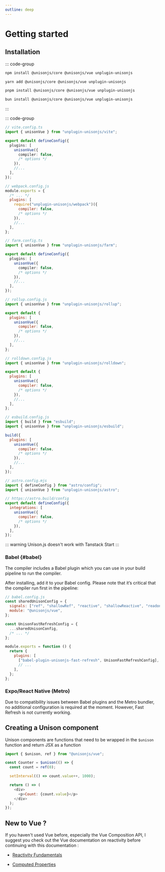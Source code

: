 ```yaml
---
outline: deep
---
```


# Getting started

## Installation

::: code-group

```bash [NPM]
npm install @unisonjs/core @unisonjs/vue unplugin-unisonjs
```

```bash [Yarn]
yarn add @unisonjs/core @unisonjs/vue unplugin-unisonjs
```

```bash [PNPM]
pnpm install @unisonjs/core @unisonjs/vue unplugin-unisonjs
```

```bash [Bun]
bun install @unisonjs/core @unisonjs/vue unplugin-unisonjs
```

:::

::: code-group

```ts [Vite]
// vite.config.ts
import { unisonVue } from "unplugin-unisonjs/vite";

export default defineConfig({
  plugins: [
    unisonVue({
      compiler: false,
      /* options */
    }),
    //...
  ],
});
```

```js [webpack]
// webpack.config.js
module.exports = {
  /* ... */
  plugins: [
    require("unplugin-unisonjs/webpack")({
      compiler: false,
      /* options */
    }),
    //...
  ],
};
```

```ts [Farm]
// farm.config.ts
import { unisonVue } from "unplugin-unisonjs/farm";

export default defineConfig({
  plugins: [
    unisonVue({
      compiler: false,
      /* options */
    }),
    //...
  ],
});
```

```js [Rollup]
// rollup.config.js
import { unisonVue } from "unplugin-unisonjs/rollup";

export default {
  plugins: [
    unisonVue({
      compiler: false,
      /* options */
    }),
    //...
  ],
};
```

```js [Rolldown]
// rolldown.config.js
import { unisonVue } from "unplugin-unisonjs/rolldown";

export default {
  plugins: [
    unisonVue({
      compiler: false,
      /* options */
    }),
    //...
  ],
};
```

```js [esbuild]
// esbuild.config.js
import { build } from "esbuild";
import { unisonVue } from "unplugin-unisonjs/esbuild";

build({
  plugins: [
    unisonVue({
      compiler: false,
      /* options */
    }),
    //...
  ],
});
```

```js [Astro]
// astro.config.mjs
import { defineConfig } from "astro/config";
import { unisonVue } from "unplugin-unisonjs/astro";

// https://astro.build/config
export default defineConfig({
  integrations: [
    unisonVue({
      compiler: false,
      /* options */
    }),
  ],
});
```

::: warning
Unison.js doesn't work with Tanstack Start
:::

### Babel {#babel}

The compiler includes a Babel plugin which you can use in your build pipeline to run the compiler.

After installing, add it to your Babel config. Please note that it’s critical that the compiler run first in the pipeline:

```js
// babel.config.js
const sharedUnisonConfig = {
  signals: ["ref", "shallowRef", "reactive", "shallowReactive", "readonly"],
  module: "@unisonjs/vue",
};

const UnisonFastRefreshConfig = {
  ...sharedUnisonConfig,
  /* ... */
};

module.exports = function () {
  return {
    plugins: [
      ["babel-plugin-unisonjs-fast-refresh", UnisonFastRefreshConfig],
      // ...
    ],
  };
};
```

### Expo/React Native (Metro)

Due to compatibility issues between Babel plugins and the Metro bundler, no additional configuration is required at the moment. However, Fast Refresh is not currently working.

## Creating a Unison component

Unison components are functions that need to be wrapped in the `$unison` function and return JSX as a function

```js
import { $unison, ref } from "@unisonjs/vue";

const Counter = $unison(() => {
  const count = ref(0);

  setInterval(() => count.value++, 1000);

  return () => (
    <div>
      <p>Count: {count.value}</p>
    </div>
  );
});
```

## New to Vue ?

If you haven't used Vue before, especially the Vue Composition API, I suggest you check out the Vue documentation on reactivity before continuing with this documentation :

- [Reactivity Fundamentals](https://vuejs.org/guide/essentials/reactivity-fundamentals.html)

- [Computed Properties](https://vuejs.org/guide/essentials/computed.html)
